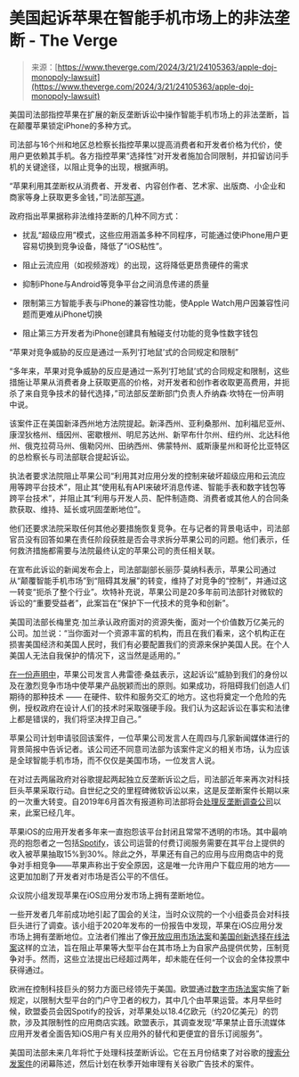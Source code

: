 <!--yml

category: 未分类

date: 2024-05-29 12:33:09

-->

# 美国起诉苹果在智能手机市场上的非法垄断 - The Verge

> 来源：[https://www.theverge.com/2024/3/21/24105363/apple-doj-monopoly-lawsuit](https://www.theverge.com/2024/3/21/24105363/apple-doj-monopoly-lawsuit)

美国司法部指控苹果在扩展的新反垄断诉讼中操作智能手机市场上的非法垄断，旨在颠覆苹果锁定iPhone的多种方式。

司法部与16个州和地区总检察长指控苹果以提高消费者和开发者价格为代价，使用户更依赖其手机。各方指控苹果“选择性”对开发者施加合同限制，并扣留访问手机的关键途径，以阻止竞争的出现，根据声明。

“苹果利用其垄断权从消费者、开发者、内容创作者、艺术家、出版商、小企业和商家等身上获取更多金钱，”司法部[写道](https://www.justice.gov/opa/pr/justice-department-sues-apple-monopolizing-smartphone-markets)。

政府指出苹果据称非法维持垄断的几种不同方式：

+   扰乱“超级应用”模式，这些应用涵盖多种不同程序，可能通过使iPhone用户更容易切换到竞争设备，降低了“iOS粘性”。

+   阻止云流应用（如视频游戏）的出现，这将降低更昂贵硬件的需求

+   抑制iPhone与Android等竞争平台之间消息传递的质量

+   限制第三方智能手表与iPhone的兼容性功能，使Apple Watch用户因兼容性问题而更难从iPhone切换

+   阻止第三方开发者为iPhone创建具有触碰支付功能的竞争性数字钱包

“苹果对竞争威胁的反应是通过一系列‘打地鼠’式的合同规定和限制”

“多年来，苹果对竞争威胁的反应是通过一系列‘打地鼠’式的合同规定和限制，这些措施让苹果从消费者身上获取更高的价格，对开发者和创作者收取更高费用，并扼杀了来自竞争技术的替代选择，”司法部反垄断部门负责人乔纳森·坎特在一份声明中说。

该案件正在美国新泽西州地方法院提起。新泽西州、亚利桑那州、加利福尼亚州、康涅狄格州、缅因州、密歇根州、明尼苏达州、新罕布什尔州、纽约州、北达科他州、俄克拉荷马州、俄勒冈州、田纳西州、佛蒙特州、威斯康星州和哥伦比亚特区的总检察长与司法部联合提起诉讼。

执法者要求法院阻止苹果公司“利用其对应用分发的控制来破坏超级应用和云流应用等跨平台技术”，阻止其“使用私有API来破坏消息传递、智能手表和数字钱包等跨平台技术”，并阻止其“利用与开发人员、配件制造商、消费者或其他人的合同条款获取、维持、延长或巩固垄断地位”。

他们还要求法院采取任何其他必要措施恢复竞争。在与记者的背景电话中，司法部官员没有回答如果在责任阶段获胜是否会寻求拆分苹果公司的问题。他们表示，任何救济措施都需要与法院最终认定的苹果公司的责任相关联。

在宣布此诉讼的新闻发布会上，司法部副部长丽莎·莫纳科表示，苹果公司通过从“颠覆智能手机市场”到“阻碍其发展”的转变，维持了对竞争的“控制”，并通过这一转变“扼杀了整个行业”。坎特补充说，苹果公司是20多年前司法部针对微软的诉讼的“重要受益者”，此案旨在“保护下一代技术的竞争和创新”。

美国司法部长梅里克·加兰承认政府面对的资源失衡，面对一个价值数万亿美元的公司。加兰说：“当你面对一个资源丰富的机构，而且在我们看来，这个机构正在损害美国经济和美国人民时，我们有必要配置我们的资源来保护美国人民。在个人美国人无法自我保护的情况下，这当然是适用的。”

[在一份声明中](/2024/3/21/24107784/apples-response-to-the-dojs-iphone-antitrust-lawsuit)，苹果公司发言人弗雷德·桑兹表示，这起诉讼“威胁到我们的身份以及在激烈竞争市场中使苹果产品脱颖而出的原则。如果成功，将阻碍我们创造人们期待的那种技术 —— 在硬件、软件和服务交汇的地方。这也将奠定一个危险的先例，授权政府在设计人们的技术时采取强硬手段。我们认为这起诉讼在事实和法律上都是错误的，我们将坚决捍卫自己。”

苹果公司计划申请驳回该案件，一位苹果公司发言人在周四与几家新闻媒体进行的背景简报中告诉记者。该公司还不同意司法部为该案件定义的相关市场，认为应该是全球智能手机市场，而不仅仅是美国市场，一位发言人说。

在对过去两届政府对谷歌提起两起独立反垄断诉讼之后，司法部近年来再次对科技巨头苹果采取行动。自世纪之交的里程碑微软诉讼以来，这是反垄断案件长期以来的一次重大转变。自2019年6月首次有报道称司法部将会[处理反垄断调查公司](https://www.wsj.com/articles/ftc-to-examine-how-facebook-s-practices-affect-digital-competition-11559576731)以来，此案已经几年。

苹果iOS的应用开发者多年来一直抱怨该平台封闭且常常不透明的市场。其中最响亮的抱怨者之一包括[Spotify](/2022/10/25/23423384/spotify-apple-competitive-behavior-antitrust-commission-audiobooks)，该公司运营的付费订阅服务需要在其平台上提供的收入被苹果抽取15%到30%。除此之外，苹果还有自己的应用与应用商店中的竞争对手相竞争——苹果声称出于安全原因，这是唯一允许用户下载应用的地方——这更加加剧了开发者对市场是否公平的不信任。

众议院小组发现苹果在iOS应用分发市场上拥有垄断地位。

一些开发者几年前成功地引起了国会的关注，当时众议院的一个小组委员会对科技巨头进行了调查。该小组于2020年发布的一份报告中发现，苹果在iOS应用分发市场上拥有垄断地位。立法者们推出了像[开放应用市场法案](/22914479/open-app-markets-act-legislation-senate-committee-markup-explained)和[美国创新选择在线法案](/2022/6/10/23162438/american-innovation-choice-online-act-aico-klobuchar-grassley-senate)这样的立法，旨在阻止苹果等大型平台在其市场上为自家产品提供优势，压制竞争对手。然而，这些立法提出已经超过两年，却未能在任何一个议会的全体投票中获得通过。

欧洲在控制科技巨头的努力方面已经领先于美国。欧盟通过[数字市场法案](/24040543/eu-dma-digital-markets-act-big-tech-antitrust/archives/)实施了新规定，以限制大型平台的门户守卫者的权力，其中几个由苹果运营。本月早些时候，欧盟委员会因Spotify的投诉，对苹果处以18.4亿欧元（约20亿美元）的罚款，涉及其限制性的应用商店实践。欧盟表示，其调查发现“苹果禁止音乐流媒体应用开发者全面告知iOS用户有关应用外的替代和更便宜的音乐订阅服务”。

美国司法部未来几年将忙于处理科技垄断诉讼。它在五月份结束了对谷歌的[搜索分发案件](/23869483/us-v-google-search-antitrust-case-updates)的闭幕陈述，然后计划在秋季开始审理有关谷歌广告技术的案件。
